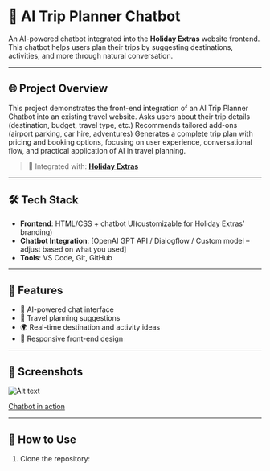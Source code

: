 # 🧠 AI Trip Planner Chatbot

An AI-powered chatbot integrated into the **Holiday Extras** website frontend. This chatbot helps users plan their trips by suggesting destinations, activities, and more through natural conversation.

---

## 🌐 Project Overview

This project demonstrates the front-end integration of an AI Trip Planner Chatbot into an existing travel website. Asks users about their trip details (destination, budget, travel type, etc.) Recommends tailored add-ons (airport parking, car hire, adventures) Generates a complete trip plan with pricing and booking options, focusing on user experience, conversational flow, and practical application of AI in travel planning.

> 📍 Integrated with: [**Holiday Extras**](https://www.holidayextras.com)

---

## 🛠️ Tech Stack

- **Frontend**: HTML/CSS + chatbot UI(customizable for Holiday Extras’ branding)
- **Chatbot Integration**: [OpenAI GPT API / Dialogflow / Custom model – adjust based on what you used]
- **Tools**: VS Code, Git, GitHub

---

## 🎯 Features

- 💬 AI-powered chat interface
- 🧳 Travel planning suggestions
- 🌍 Real-time destination and activity ideas
- 📱 Responsive front-end design

---

## 📸 Screenshots
![Alt text](https://imgur.com/WUV8Ljp)


[Chatbot in action](https://youtu.be/dWdM42Air3Y)

---

## 🚀 How to Use

1. Clone the repository:
